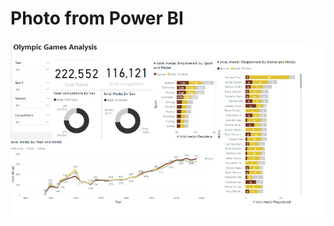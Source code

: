 # Photo from Power BI
![alt text](https://github.com/forgivefarouk/DataAnalystProjectFromScratch_PBI_SQL/blob/main/Olympic_Games_Analysis/olympic_img.png)
